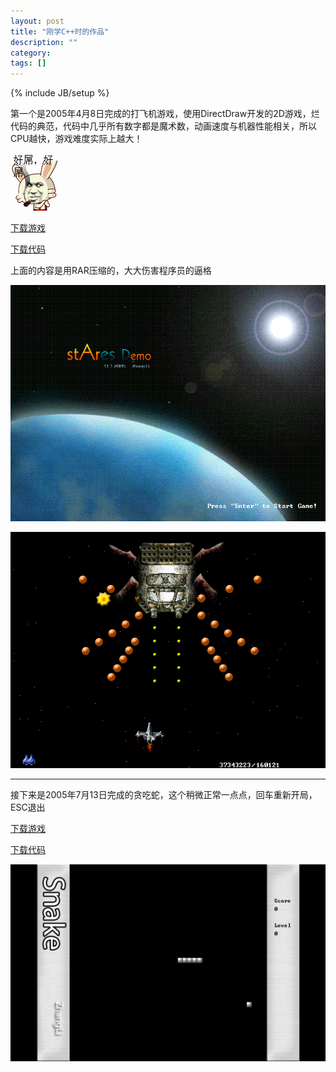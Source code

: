 ```yaml
---
layout: post
title: "刚学C++时的作品"
description: ""
category:
tags: []
---
```

{% include JB/setup %}

第一个是2005年4月8日完成的打飞机游戏，使用DirectDraw开发的2D游戏，烂代码的典范，代码中几乎所有数字都是魔术数，动画速度与机器性能相关，所以CPU越快，游戏难度实际上越大！

![好屌](/assets/image/hdhd.gif)

[下载游戏](/assets/download/stares.rar)

[下载代码](/assets/download/staresSO.rar)

上面的内容是用RAR压缩的，大大伤害程序员的逼格

![打飞机](/assets/image/t__0.GIF)

![打飞机](/assets/image/p__1.GIF)

***

接下来是2005年7月13日完成的贪吃蛇，这个稍微正常一点点，回车重新开局，ESC退出

[下载游戏](/assets/download/snakegame.zip)

[下载代码](/assets/download/snakesource.zip)

![snake](/assets/image/snake.png)
